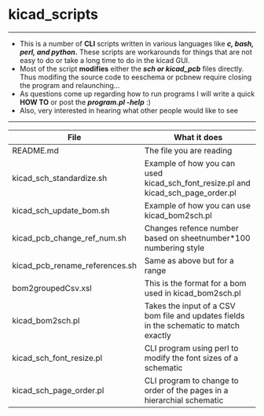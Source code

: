 # kicad_scripts
---
* This is a number of **CLI** scripts written in various languages like **_c, bash, perl, and python_.**
 These scripts are workarounds for things that are not easy to do or take a long time to do in the kicad GUI.
* Most of the script **modifies** either the **_sch or kicad_pcb_** files directly.  Thus modifing the source code to eeschema or pcbnew require closing the program and relaunching...
* As questions come up regarding how to run programs I will write a quick **HOW TO** or post the **_program.pl -help_** :)
* Also, very interested in hearing what other people would like to see
---

| File                          | What it does                                               |
| ----------------------------- |------------------------------------------------------------|
| README.md                     | The file you are reading |
| kicad_sch_standardize.sh      | Example of how you can used kicad_sch_font_resize.pl and kicad_sch_page_order.pl |
| kicad_sch_update_bom.sh       | Example of how you can use kicad_bom2sch.pl |
|	kicad_pcb_change_ref_num.sh   | Changes refence number based on sheetnumber\*100 numbering style |
|	kicad_pcb_rename_references.sh| Same as above but for a range |
|	bom2groupedCsv.xsl            | This is the format for a bom used in kicad_bom2sch.pl |
|	kicad_bom2sch.pl              | Takes the input of a CSV bom file and updates fields in the schematic to match exactly |
| kicad_sch_font_resize.pl      | CLI program using perl to modify the font sizes of a schematic |
|	kicad_sch_page_order.pl       | CLI program to change to order of the pages in a hierarchial schematic |

